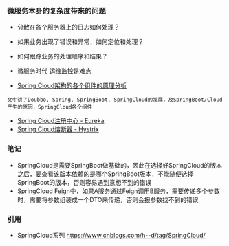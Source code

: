 ### 微服务本身的复杂度带来的问题
* 分散在各个服务器上的日志如何处理？
* 如果业务出现了错误和异常，如何定位和处理？
* 如何跟踪业务的处理顺序和结果？
* 微服务时代 运维监控是难点

* [Spring Cloud架构的各个组件的原理分析](http://note.youdao.com/noteshare?id=fb41aeb44300dc2f82b230b16f4b51f9&sub=393903C6584B4367A5038703D0D212B2)
```
文中讲了Doubbo, Spring, SpringBoot, SpringCloud的发展，及SpringBoot/Cloud产生的原因，SpringCloud各个组件
```
* [Spring Cloud注册中心 - Eureka](spring-cloud-eureka.md)
* [Spring Cloud熔断器 - Hystrix](spring-cloud-hystrix.md)

### 笔记
* SpringCloud是需要SpringBoot做基础的，因此在选择好SpringCloud的版本之后，要查看该版本依赖的是哪个SpringBoot版本，不能随便选择SpringBoot的版本，否则容易遇到意想不到的错误
* SpringCloud Feign中，如果A服务通过Feign调用B服务，需要传递多个参数时，需要将参数组装成一个DTO来传递，否则会报参数找不到的错误

### 引用
* SpringCloud系列 https://www.cnblogs.com/h--d/tag/SpringCloud/